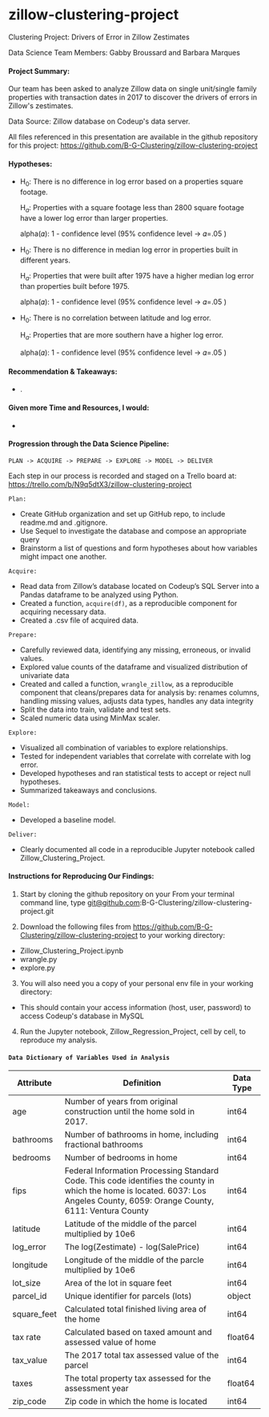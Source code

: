# zillow-clustering-project
Clustering Project: Drivers of Error in Zillow Zestimates

Data Science Team Members: Gabby Broussard and Barbara Marques

#### Project Summary:

Our team has been asked to analyze Zillow data on single unit/single family properties with transaction dates in 2017 to discover the drivers of errors in Zillow's zestimates. 

Data Source: Zillow database on Codeup's data server.



All files referenced in this presentation are available in the github repository for this project: https://github.com/B-G-Clustering/zillow-clustering-project

#### Hypotheses:

- H$_{0}$: There is no difference in log error based on a properties square footage.

  H$_{a}$:  Properties with a square footage less than 2800 square footage have a lower log error than larger properties.
  
  alpha(𝛼): 1 - confidence level (95% confidence level -> 𝛼=.05 )

- H$_{0}$: There is no difference in median log error in properties built in different years. 

  H$_{a}$: Properties that were built after 1975 have a higher median log error than properties built before 1975.
  
  alpha(𝛼): 1 - confidence level (95% confidence level -> 𝛼=.05 )

- H$_{0}$: There is no correlation between latitude and log error.

  H$_{a}$: Properties that are more southern have a higher log error.
  
  alpha(𝛼): 1 - confidence level (95% confidence level -> 𝛼=.05 )



#### Recommendation & Takeaways:

- .

#### Given more Time and Resources, I would:

- 





#### Progression through the Data Science Pipeline: 
``` PLAN -> ACQUIRE -> PREPARE -> EXPLORE -> MODEL -> DELIVER ```

Each step in our process is recorded and staged on a Trello board at: https://trello.com/b/N9q5dtX3/zillow-clustering-project


```Plan:```
- Create GitHub organization and set up GitHub repo, to include readme.md and .gitignore.
- Use Sequel to investigate the database and compose an appropriate query
- Brainstorm a list of questions and form hypotheses about how variables might impact one another. 

```Acquire:```
- Read data from Zillow’s database located on Codeup’s SQL Server into a Pandas dataframe to be analyzed using Python.
- Created a function, ```acquire(df)```, as a reproducible component for acquiring necessary data.
- Created a .csv file of acquired data.

```Prepare:```
- Carefully reviewed data, identifying any missing, erroneous, or invalid values. 
- Explored value counts of the dataframe and visualized distribution of univariate data 
- Created and called a function, ```wrangle_zillow```, as a reproducible component that cleans/prepares data for analysis by: renames columns, handling missing values, adjusts data types, handles any data integrity
- Split the data into train, validate and test sets.
- Scaled numeric data using MinMax scaler.

```Explore:```
- Visualized all combination of variables to explore relationships.
- Tested for independent variables that correlate with correlate with log error.
- Developed hypotheses and ran statistical tests to accept or reject null hypotheses.
- Summarized takeaways and conclusions.

```Model:``` 
- Developed a baseline model.


```Deliver:```
- Clearly documented all code in a reproducible Jupyter notebook called Zillow_Clustering_Project.


#### Instructions for Reproducing Our Findings:

1.  Start by cloning the github repository on your From your terminal command line, type git@github.com:B-G-Clustering/zillow-clustering-project.git

2.  Download the following files from https://github.com/B-G-Clustering/zillow-clustering-project to your working directory:  
 - Zillow_Clustering_Project.ipynb
 - wrangle.py
 - explore.py
  
3.  You will also need you a copy of your personal env file in your working directory:
 - This should contain your access information (host, user, password) to access Codeup's database in MySQL

4. Run the Jupyter notebook, Zillow_Regression_Project, cell by cell, to reproduce my analysis.


#### ```Data Dictionary of Variables Used in Analysis```

| Attribute | Definition | Data Type |
| ----- | ----- | ----- |
|age|Number of years from original construction until the home sold in 2017.| int64 |
|bathrooms| Number of bathrooms in home, including fractional bathrooms | int64 |
|bedrooms|Number of bedrooms in home| int64 |
|fips|Federal Information Processing Standard Code. This code identifies the county in which the home is located. 6037: Los Angeles County, 6059: Orange County, 6111: Ventura County|int64 |
|latitude| Latitude of the middle of the parcel multiplied by 10e6|int64 |
|log_error| The log(Zestimate) - log(SalePrice)  |  int64  |
|longitude| Longitude of the middle of the parcle multiplied by 10e6|int64|
|lot_size|Area of the lot in square feet| int64 |
|parcel_id| Unique identifier for parcels (lots) | object |
|square_feet|Calculated total finished living area of the home| int64|
|tax rate| Calculated based on taxed amount and assessed value of home |float64|
|tax_value| The 2017 total tax assessed value of the parcel | int64 |
|taxes|The total property tax assessed for the assessment year|float64|
|zip_code| Zip code in which the home is located| int64 |

 



